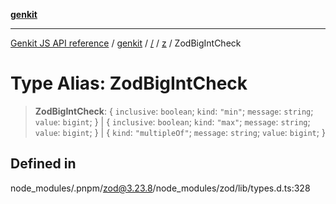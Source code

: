 [**genkit**](../../../README.md)

***

[Genkit JS API reference](../../../../README.md) / [genkit](../../../README.md) / [/](../../../README.md) / [z](../README.md) / ZodBigIntCheck

# Type Alias: ZodBigIntCheck

> **ZodBigIntCheck**: \{ `inclusive`: `boolean`; `kind`: `"min"`; `message`: `string`; `value`: `bigint`; \} \| \{ `inclusive`: `boolean`; `kind`: `"max"`; `message`: `string`; `value`: `bigint`; \} \| \{ `kind`: `"multipleOf"`; `message`: `string`; `value`: `bigint`; \}

## Defined in

node\_modules/.pnpm/zod@3.23.8/node\_modules/zod/lib/types.d.ts:328
